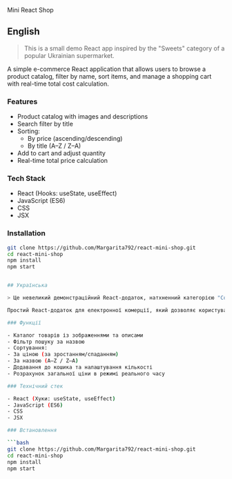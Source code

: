Mini React Shop

##  English

> This is a small demo React app inspired by the "Sweets" category of a popular Ukrainian supermarket.

A simple e-commerce React application that allows users to browse a product catalog, filter by name, sort items, and manage a shopping cart with real-time total cost calculation.

###  Features

- Product catalog with images and descriptions
- Search filter by title
- Sorting:
  - By price (ascending/descending)
  - By title (A–Z / Z–A)
- Add to cart and adjust quantity
- Real-time total price calculation

###  Tech Stack

- React (Hooks: useState, useEffect)
- JavaScript (ES6)
- CSS
- JSX

###  Installation

```bash
git clone https://github.com/Margarita792/react-mini-shop.git
cd react-mini-shop
npm install
npm start


## Українська

> Це невеликий демонстраційний React-додаток, натхненний категорією "Солодощі" популярного українського супермаркету.

Простий React-додаток для електронної комерції, який дозволяє користувачам переглядати каталог товарів, фільтрувати за назвою, сортувати товари та керувати кошиком для покупок з розрахунком загальної вартості в режимі реального часу.

### Функції

- Каталог товарів із зображеннями та описами
- Фільтр пошуку за назвою
- Сортування:
- За ціною (за зростанням/спаданням)
- За назвою (A–Z / Z–A)
- Додавання до кошика та налаштування кількості
- Розрахунок загальної ціни в режимі реального часу

### Технічний стек

- React (Хуки: useState, useEffect)
- JavaScript (ES6)
- CSS
- JSX

### Встановлення

```bash
git clone https://github.com/Margarita792/react-mini-shop.git
cd react-mini-shop
npm install
npm start
